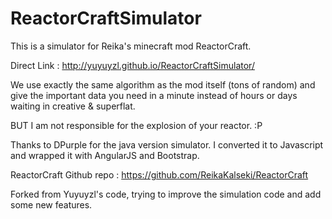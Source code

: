 # ReactorCraftSimulator
This is a simulator for Reika's minecraft mod ReactorCraft. 

Direct Link : http://yuyuyzl.github.io/ReactorCraftSimulator/

We use exactly the same algorithm as the mod itself (tons of random) and give the important data you need in a minute instead of hours or days waiting in creative & superflat.

BUT I am not responsible for the explosion of your reactor. :P

Thanks to DPurple for the java version simulator. I converted it to Javascript and wrapped it with AngularJS and Bootstrap.

ReactorCraft Github repo : https://github.com/ReikaKalseki/ReactorCraft

Forked from Yuyuyzl's code, trying to improve the simulation code and add some new features.
